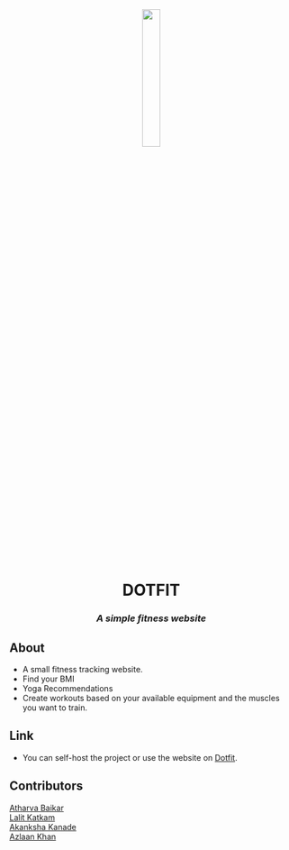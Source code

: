 <div align="center">
<img src="https://github.com/DarkGuardian641/Dot-Fit/blob/main/assets/img/logo-nav.png" width=25% height=25% />
<h1>DOTFIT</h1>
<h3><em> A simple fitness website</em></h3>
</div>

## About

- A small fitness tracking website.
- Find your BMI
- Yoga Recommendations
- Create workouts based on your available equipment and the muscles you want to train.

## Link

- You can self-host the project or use the website on [Dotfit]().

## Contributors

[Atharva Baikar](https://github.com/DarkGuardian641)
<br>
[Lalit Katkam](https://github.com/LalitK26)
<br>
[Akanksha Kanade](https://github.com/wish3233)
<br>
[Azlaan Khan](https://github.com/kazlaan)
